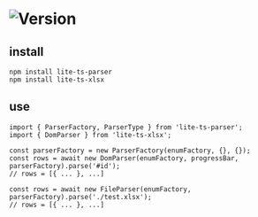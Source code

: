 # ![Version](https://img.shields.io/badge/version-1.7.2-green.svg)

## install

```
npm install lite-ts-parser
npm install lite-ts-xlsx
```

## use

```
import { ParserFactory, ParserType } from 'lite-ts-parser';
import { DomParser } from 'lite-ts-xlsx';

const parserFactory = new ParserFactory(enumFactory, {}, {});
const rows = await new DomParser(enumFactory, progressBar, parserFactory).parse('#id');
// rows = [{ ... }, ...]

const rows = await new FileParser(enumFactory, parserFactory).parse('./test.xlsx');
// rows = [{ ... }, ...]
```